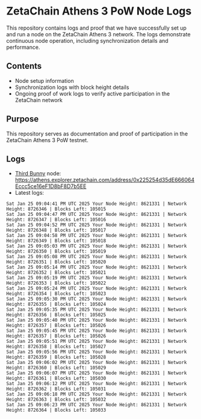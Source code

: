 # ZetaChain Athens 3 PoW Node Logs
This repository contains logs and proof that we have successfully set up and run a node on the ZetaChain Athens 3 network. The logs demonstrate continuous node operation, including synchronization details and performance.

## Contents
- Node setup information
- Synchronization logs with block height details
- Ongoing proof of work logs to verify active participation in the ZetaChain network

## Purpose
This repository serves as documentation and proof of participation in the ZetaChain Athens 3 PoW testnet.

## Logs

- [Third Bunny](https://thirdbunny.xyz/) node: https://athens.explorer.zetachain.com/address/0x225254d35dE666064Eccc5ce16eF1D8bF8D7b5EE
- Latest logs:
```
Sat Jan 25 09:04:41 PM UTC 2025 Your Node Height: 8621331 | Network Height: 8726346 | Blocks Left: 105015
Sat Jan 25 09:04:47 PM UTC 2025 Your Node Height: 8621331 | Network Height: 8726347 | Blocks Left: 105016
Sat Jan 25 09:04:52 PM UTC 2025 Your Node Height: 8621331 | Network Height: 8726348 | Blocks Left: 105017
Sat Jan 25 09:04:58 PM UTC 2025 Your Node Height: 8621331 | Network Height: 8726349 | Blocks Left: 105018
Sat Jan 25 09:05:03 PM UTC 2025 Your Node Height: 8621331 | Network Height: 8726350 | Blocks Left: 105019
Sat Jan 25 09:05:08 PM UTC 2025 Your Node Height: 8621331 | Network Height: 8726351 | Blocks Left: 105020
Sat Jan 25 09:05:14 PM UTC 2025 Your Node Height: 8621331 | Network Height: 8726352 | Blocks Left: 105021
Sat Jan 25 09:05:19 PM UTC 2025 Your Node Height: 8621331 | Network Height: 8726353 | Blocks Left: 105022
Sat Jan 25 09:05:24 PM UTC 2025 Your Node Height: 8621331 | Network Height: 8726354 | Blocks Left: 105023
Sat Jan 25 09:05:30 PM UTC 2025 Your Node Height: 8621331 | Network Height: 8726355 | Blocks Left: 105024
Sat Jan 25 09:05:35 PM UTC 2025 Your Node Height: 8621331 | Network Height: 8726356 | Blocks Left: 105025
Sat Jan 25 09:05:40 PM UTC 2025 Your Node Height: 8621331 | Network Height: 8726357 | Blocks Left: 105026
Sat Jan 25 09:05:45 PM UTC 2025 Your Node Height: 8621331 | Network Height: 8726357 | Blocks Left: 105026
Sat Jan 25 09:05:51 PM UTC 2025 Your Node Height: 8621331 | Network Height: 8726358 | Blocks Left: 105027
Sat Jan 25 09:05:56 PM UTC 2025 Your Node Height: 8621331 | Network Height: 8726359 | Blocks Left: 105028
Sat Jan 25 09:06:02 PM UTC 2025 Your Node Height: 8621331 | Network Height: 8726360 | Blocks Left: 105029
Sat Jan 25 09:06:07 PM UTC 2025 Your Node Height: 8621331 | Network Height: 8726361 | Blocks Left: 105030
Sat Jan 25 09:06:12 PM UTC 2025 Your Node Height: 8621331 | Network Height: 8726362 | Blocks Left: 105031
Sat Jan 25 09:06:18 PM UTC 2025 Your Node Height: 8621331 | Network Height: 8726363 | Blocks Left: 105032
Sat Jan 25 09:06:23 PM UTC 2025 Your Node Height: 8621331 | Network Height: 8726364 | Blocks Left: 105033
```
